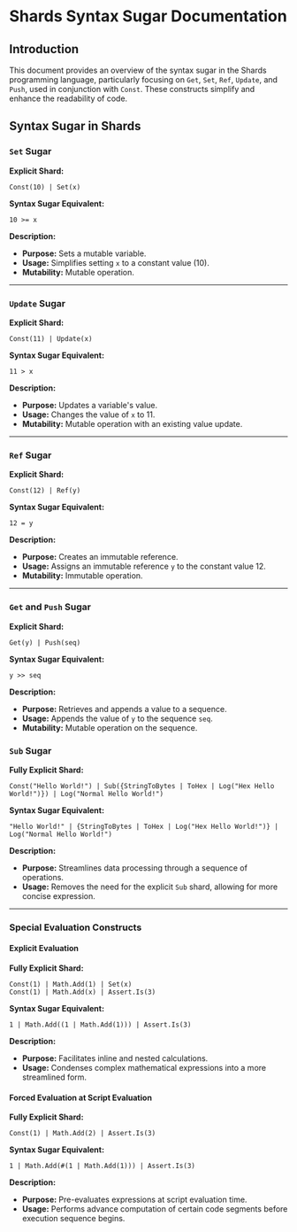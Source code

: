 # Shards Syntax Sugar Documentation

## Introduction

This document provides an overview of the syntax sugar in the Shards programming language, particularly focusing on `Get`, `Set`, `Ref`, `Update`, and `Push`, used in conjunction with `Const`. These constructs simplify and enhance the readability of code.

## Syntax Sugar in Shards

### `Set` Sugar

**Explicit Shard:**
```shards
Const(10) | Set(x)
```

**Syntax Sugar Equivalent:**
```shards
10 >= x
```

**Description:**
- **Purpose:** Sets a mutable variable.
- **Usage:** Simplifies setting `x` to a constant value (10).
- **Mutability:** Mutable operation.

---

### `Update` Sugar

**Explicit Shard:**
```shards
Const(11) | Update(x)
```

**Syntax Sugar Equivalent:**
```shards
11 > x
```

**Description:**
- **Purpose:** Updates a variable's value.
- **Usage:** Changes the value of `x` to 11.
- **Mutability:** Mutable operation with an existing value update.

---

### `Ref` Sugar

**Explicit Shard:**
```shards
Const(12) | Ref(y)
```

**Syntax Sugar Equivalent:**
```shards
12 = y
```

**Description:**
- **Purpose:** Creates an immutable reference.
- **Usage:** Assigns an immutable reference `y` to the constant value 12.
- **Mutability:** Immutable operation.

---

### `Get` and `Push` Sugar

**Explicit Shard:**
```shards
Get(y) | Push(seq)
```

**Syntax Sugar Equivalent:**
```shards
y >> seq
```

**Description:**
- **Purpose:** Retrieves and appends a value to a sequence.
- **Usage:** Appends the value of `y` to the sequence `seq`.
- **Mutability:** Mutable operation on the sequence.

### `Sub` Sugar

**Fully Explicit Shard:**
```shards
Const("Hello World!") | Sub({StringToBytes | ToHex | Log("Hex Hello World!")}) | Log("Normal Hello World!")
```

**Syntax Sugar Equivalent:**
```shards
"Hello World!" | {StringToBytes | ToHex | Log("Hex Hello World!")} | Log("Normal Hello World!")
```

**Description:**
- **Purpose:** Streamlines data processing through a sequence of operations.
- **Usage:** Removes the need for the explicit `Sub` shard, allowing for more concise expression.

---

### Special Evaluation Constructs

#### Explicit Evaluation

**Fully Explicit Shard:**
```shards
Const(1) | Math.Add(1) | Set(x)
Const(1) | Math.Add(x) | Assert.Is(3)
```

**Syntax Sugar Equivalent:**
```shards
1 | Math.Add((1 | Math.Add(1))) | Assert.Is(3)
```

**Description:**
- **Purpose:** Facilitates inline and nested calculations.
- **Usage:** Condenses complex mathematical expressions into a more streamlined form.

#### Forced Evaluation at Script Evaluation

**Fully Explicit Shard:**
```shards
Const(1) | Math.Add(2) | Assert.Is(3)
```

**Syntax Sugar Equivalent:**
```shards
1 | Math.Add(#(1 | Math.Add(1))) | Assert.Is(3)
```

**Description:**
- **Purpose:** Pre-evaluates expressions at script evaluation time.
- **Usage:** Performs advance computation of certain code segments before execution sequence begins.
